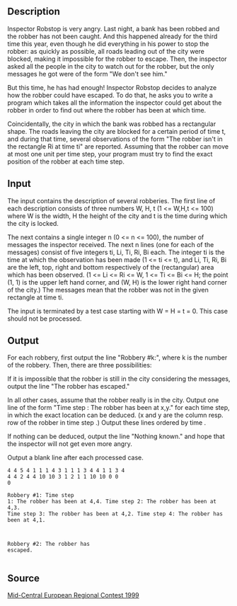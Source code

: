 <h2>Description</h2><p>Inspector Robstop is very angry. Last night, a bank has been robbed and the robber has not been caught. And this happened already for the third time this year, even though he did everything in his power to stop the robber: as quickly as possible, all roads leading out of the city were blocked, making it impossible for the robber to escape. Then, the inspector asked all the people in the city to watch out for the robber, but the only messages he got were of the form "We don't see him." 
</p>But this time, he has had enough! Inspector Robstop decides to analyze how the robber could have escaped. To do that, he asks you to write a program which takes all the information the inspector could get about the robber in order to find out where the robber has been at which time. 

Coincidentally, the city in which the bank was robbed has a rectangular shape. The roads leaving the city are blocked for a certain period of time t, and during that time, several observations of the form "The robber isn't in the rectangle Ri at time ti" are reported. Assuming that the robber can move at most one unit per time step, your program must try to find the exact position of the robber at each time step. <h2>Input</h2><p>The input contains the description of several robberies. The first line of each description consists of three numbers W, H, t (1 &lt;= W,H,t &lt;= 100) where W is the width, H the height of the city and t is the time during which the city is locked. 
</p>
The next contains a single integer n (0 &lt;= n &lt;= 100), the number of messages the inspector received. The next n lines (one for each of the messages) consist of five integers ti, Li, Ti, Ri, Bi each. The integer ti is the time at which the observation has been made (1 &lt;= ti &lt;= t), and Li, Ti, Ri, Bi are the left, top, right and bottom respectively of the (rectangular) area which has been observed. (1 &lt;= Li &lt;= Ri &lt;= W, 1 &lt;= Ti &lt;= Bi &lt;= H; the point (1, 1) is the upper left hand corner, and (W, H) is the lower right hand corner of the city.) The messages mean that the robber was not in the given rectangle at time ti. 

The input is terminated by a test case starting with W = H = t = 0. This case should not be processed. <h2>Output</h2><p>For each robbery, first output the line "Robbery #k:", where k is the number of the robbery. Then, there are three possibilities: 
</p>
If it is impossible that the robber is still in the city considering the messages, output the line "The robber has escaped." 

In all other cases, assume that the robber really is in the city. Output one line of the form "Time step : The robber has been at x,y." for each time step, in which the exact location can be deduced. (x and y are the column resp. row of the robber in time step .) Output these lines ordered by time . 

If nothing can be deduced, output the line "Nothing known." and hope that the inspector will not get even more angry. 

Output a blank line after each processed case. <pre><code class="language-input1">4 4 5
4
1 1 1 4 3
1 1 1 3 4
4 1 1 3 4
4 4 2 4 4
10 10 3
1
2 1 1 10 10
0 0 0</code></pre><pre><code class="language-output1">Robbery #1:
Time step 1: The robber has been at 4,4.
Time step 2: The robber has been at 4,3.
Time step 3: The robber has been at 4,2.
Time step 4: The robber has been at 4,1.

Robbery #2:
The robber has escaped.</code></pre><h2>Source</h2><a href="searchproblem?field=source&amp;key=Mid-Central+European+Regional+Contest+1999">Mid-Central European Regional Contest 1999</a>